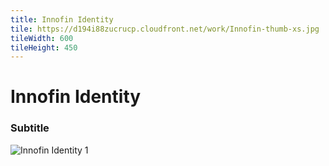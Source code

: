 ```yaml
---
title: Innofin Identity
tile: https://d194i88zucrucp.cloudfront.net/work/Innofin-thumb-xs.jpg
tileWidth: 600
tileHeight: 450
---
```


# Innofin Identity
### Subtitle
![Innofin Identity 1](https://d194i88zucrucp.cloudfront.net/work/InnofinIdentity1-lg.jpg)
